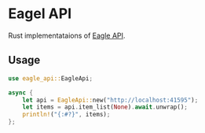 # Eagel API

Rust implementataions of [Eagle API](https://api.eagle.cool/).

## Usage

```rust
use eagle_api::EagleApi;

async {
    let api = EagleApi::new("http://localhost:41595");
    let items = api.item_list(None).await.unwrap();
    println!("{:#?}", items);
};
```
